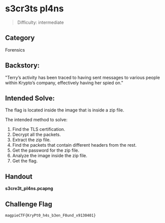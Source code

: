 # s3cr3ts pl4ns

>Difficulty: intermediate 

## Category
Forensics

## Backstory:
"Terry’s activity has been traced to having sent messages to various people within Krypto’s company, effectively having her spied on."

## Intended Solve:
The flag is located inside the image that is inside a zip file.

The intended method to solve:
   1. Find the TLS certification.
   2. Decrypt all the packets.
   3. Extract the zip file.
   4. Find the packets that contain different headers from the rest.
   5. Get the password for the zip file.
   6. Analyze the image inside the zip file.
   7. Get the flag.

## Handout
**s3cre3t_pl4ns.pcapng**
## Challenge Flag  
`magpieCTF{KryPt0_h4s_b3en_F0und_x9130401}`



